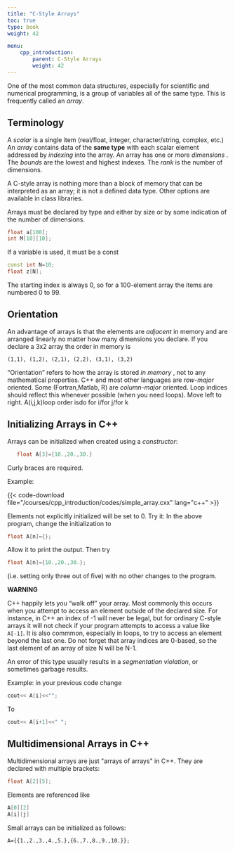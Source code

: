 ```yaml
---
title: "C-Style Arrays"
toc: true
type: book
weight: 42

menu:
    cpp_introduction:
        parent: C-Style Arrays
        weight: 42
---
```


One of the most common data structures, especially for scientific and numerical programming, is a group of variables all of the same type.  This is frequently called an _array_.

## Terminology

A _scalar_ is a single item (real/float, integer, character/string, complex, etc.)
An _array_ contains data of the __same type__ with each scalar element addressed by _indexing_ into the array.
An array has one or more _dimensions_ .  The _bounds_ are the lowest and highest indexes.  The _rank_ is the number of dimensions.

A C-style array is nothing more than a block of memory that can be interpreted as an array; it is not a defined data type.  Other options are available in class libraries.

Arrays must be declared by type and either by size or by some indication of the number of dimensions.
```c++
float a[100];
int M[10][10];
```
If a variable is used, it must be a const
```c++
const int N=10;
float z[N];
```
The starting index is always 0, so for a 100-element array the items are numbered 0 to 99.

## Orientation

An advantage of arrays is that the elements are _adjacent_ in memory and are arranged linearly no matter how many dimensions you declare.  If you declare a 3x2 array the order in memory is
```no-highlight
(1,1), (1,2), (2,1), (2,2), (3,1), (3,2)
```
“Orientation” refers to how the array is stored _in_  _memory_ , not to any mathematical properties.
C++ and most other languages are _row-major_ oriented.  Some (Fortran,Matlab, R) are _column-major_ oriented.
Loop indices should reflect this whenever possible (when you need loops).
Move left to right.
A(i,j,k)loop order isdo for i/for j/for k

## Initializing Arrays in C++

Arrays can be initialized when created using a _constructor_:
```c++
   float A[3]={10.,20.,30.}
```
Curly braces are required.

Example:

{{< code-download file="/courses/cpp_introduction/codes/simple_array.cxx" lang="c++" >}}

Elements not explicitly initialized will be set to 0.
Try it: In the above program, change the initialization to
```c++
float A[n]={};
```
Allow it to print the output.  Then try
```c++
float A[n]={10.,20.,30.};
```
(i.e. setting only three out of five) with no other changes to the program.

**WARNING**

C++ happily lets you “walk off” your array.
Most commonly this occurs when you attempt to access an element outside of the declared size.  For instance, in C++ an index of -1 will never be legal, but for ordinary C-style arrays it will not check if your program attempts to access a value like `A[-1]`.  It is also commmon, especially in loops, to try to access an element beyond the last one.  Do not forget that array indices are 0-based, so the last element of an array of size N will be N-1.

An error of this type usually results in a _segmentation violation_, or sometimes garbage results.

Example: in your previous code change
```c++
cout<< A[i]<<"";
```
To
```c++
cout<< A[i+1]<<" ";
```

## Multidimensional Arrays in C++

Multidimensional arrays are just "arrays of arrays" in C++.
They are declared with multiple brackets:
```c++
float A[2][5];
```
Elements are referenced like
```c++
A[0][2]
A[i][j]
```
Small arrays can be initialized as follows:
```
A={{1.,2.,3.,4.,5.},{6.,7.,8.,9.,10.}};
```


